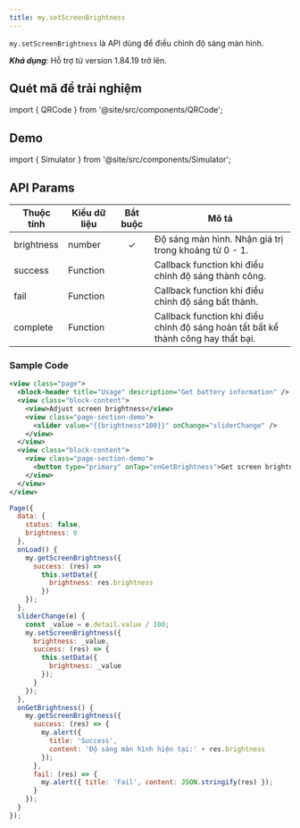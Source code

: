 ```yaml
---
title: my.setScreenBrightness
---
```


`my.setScreenBrightness` là API dùng để điều chỉnh độ sáng màn hình.

**_Khả dụng_**: Hỗ trợ từ version 1.84.19 trở lên.

## Quét mã để trải nghiệm

import { QRCode } from '@site/src/components/QRCode';

<QRCode page="pages/api/brightness/index" />

## Demo

import { Simulator } from '@site/src/components/Simulator';

<Simulator page="pages/api/brightness/index" />

## API Params

| Thuộc tính | Kiểu dữ liệu | Bắt buộc | Mô tả                                                                             |
| ---------- | ------------ | :------: | --------------------------------------------------------------------------------- |
| brightness | number       |    ✓     | Độ sáng màn hình. Nhận giá trị trong khoảng từ 0 - 1.                             |
| success    | Function     |          | Callback function khi điều chỉnh độ sáng thành công.                              |
| fail       | Function     |          | Callback function khi điều chỉnh độ sáng bất thành.                               |
| complete   | Function     |          | Callback function khi điều chỉnh độ sáng hoàn tất bất kể thành công hay thất bại. |

### Sample Code

```xml
<view class="page">
  <block-header title="Usage" description="Get battery information" />
  <view class="block-content">
    <view>Adjust screen brightness</view>
    <view class="page-section-demo">
      <slider value="{{brightness*100}}" onChange="sliderChange" />
    </view>
  </view>
  <view class="block-content">
    <view class="page-section-demo">
      <button type="primary" onTap="onGetBrightness">Get screen brightness</button>
    </view>
  </view>
</view>
```

```js
Page({
  data: {
    status: false,
    brightness: 0
  },
  onLoad() {
    my.getScreenBrightness({
      success: (res) =>
        this.setData({
          brightness: res.brightness
        })
    });
  },
  sliderChange(e) {
    const _value = e.detail.value / 100;
    my.setScreenBrightness({
      brightness: _value,
      success: (res) => {
        this.setData({
          brightness: _value
        });
      }
    });
  },
  onGetBrightness() {
    my.getScreenBrightness({
      success: (res) => {
        my.alert({
          title: 'Success',
          content: 'Độ sáng màn hình hiện tại:' + res.brightness
        });
      },
      fail: (res) => {
        my.alert({ title: 'Fail', content: JSON.stringify(res) });
      }
    });
  }
});
```
